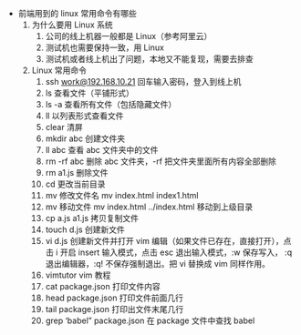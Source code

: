 - 前端用到的 linux 常用命令有哪些
  1. 为什么要用 Linux 系统
     1. 公司的线上机器一般都是 Linux（参考阿里云）
     2. 测试机也需要保持一致，用 Linux
     3. 测试机或者线上机出了问题，本地又不能复现，需要去排查
  2. Linux 常用命令
     1. ssh work@192.168.10.21 回车输入密码，登入到线上机
     2. ls 查看文件（平铺形式）
     3. ls -a 查看所有文件（包括隐藏文件）
     4. ll 以列表形式查看文件
     5. clear 清屏
     6. mkdir abc 创建文件夹
     7. ll abc 查看 abc 文件夹中的文件
     8. rm -rf abc 删除 abc 文件夹，-rf 把文件夹里面所有内容全部删除
     9. rm a1.js 删除文件
     10. cd 更改当前目录
     11. mv 修改文件名 mv index.html index1.html
     12. mv 移动文件 mv index.html ../index.html 移动到上级目录
     13. cp a.js a1.js 拷贝复制文件
     14. touch d.js 创建新文件
     15. vi d.js 创建新文件并打开 vim 编辑（如果文件已存在，直接打开），点击 i 开启 insert 输入模式，点击 esc 退出输入模式，:w 保存写入， :q 退出编辑器，:q! 不保存强制退出。把 vi 替换成 vim 同样作用。
     16. vimtutor vim 教程
     17. cat package.json 打印文件内容
     18. head package.json 打印文件前面几行
     19. tail package.json 打印出文件末尾几行
     20. grep ‘babel” package.json 在 package 文件中查找 babel
